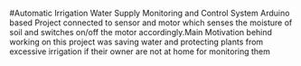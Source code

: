 #Automatic Irrigation Water Supply Monitoring and Control System
Arduino based Project connected to sensor and motor which senses the moisture of soil and switches on/off the motor accordingly.Main Motivation behind working on this project was saving water and protecting plants from excessive irrigation if their owner are not at home for monitoring them
